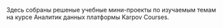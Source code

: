 Здесь собраны решеные учебные мини-проекты по изучаемым темам на курсе Аналитик данных платформы Karpov Courses.